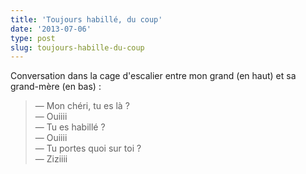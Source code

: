 ```yaml
---
title: 'Toujours habillé, du coup'
date: '2013-07-06'
type: post
slug: toujours-habille-du-coup
---
```


Conversation dans la cage d'escalier entre mon grand (en haut) et sa grand-mère (en bas) :

> — Mon chéri, tu es là ?  
> — Ouiiii  
> — Tu es habillé ?  
> — Ouiiii  
> — Tu portes quoi sur toi ?  
> — Ziziiii

